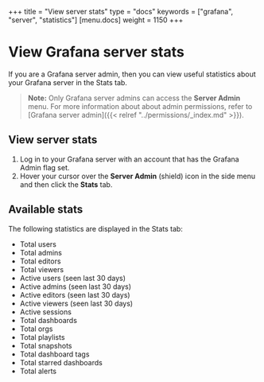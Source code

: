 +++
title = "View server stats"
type = "docs"
keywords = ["grafana", "server", "statistics"]
[menu.docs]
weight = 1150
+++

# View Grafana server stats

If you are a Grafana server admin, then you can view useful statistics about your Grafana server in the Stats tab.

> **Note:** Only Grafana server admins can access the **Server Admin** menu. For more information about about admin permissions, refer to [Grafana server admin]({{< relref "../permissions/_index.md" >}}).

## View server stats

1. Log in to your Grafana server with an account that has the Grafana Admin flag set.
1. Hover your cursor over the **Server Admin** (shield) icon in the side menu and then click the **Stats** tab.

## Available stats

The following statistics are displayed in the Stats tab:

- Total users
- Total admins
- Total editors
- Total viewers
- Active users (seen last 30 days)
- Active admins (seen last 30 days)
- Active editors (seen last 30 days)
- Active viewers (seen last 30 days)
- Active sessions
- Total dashboards
- Total orgs
- Total playlists
- Total snapshots
- Total dashboard tags
- Total starred dashboards
- Total alerts